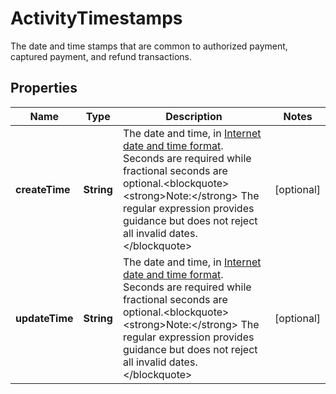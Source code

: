 

# ActivityTimestamps

The date and time stamps that are common to authorized payment, captured payment, and refund transactions.

## Properties

| Name | Type | Description | Notes |
|------------ | ------------- | ------------- | -------------|
|**createTime** | **String** | The date and time, in [Internet date and time format](https://tools.ietf.org/html/rfc3339#section-5.6). Seconds are required while fractional seconds are optional.&lt;blockquote&gt;&lt;strong&gt;Note:&lt;/strong&gt; The regular expression provides guidance but does not reject all invalid dates.&lt;/blockquote&gt; |  [optional] |
|**updateTime** | **String** | The date and time, in [Internet date and time format](https://tools.ietf.org/html/rfc3339#section-5.6). Seconds are required while fractional seconds are optional.&lt;blockquote&gt;&lt;strong&gt;Note:&lt;/strong&gt; The regular expression provides guidance but does not reject all invalid dates.&lt;/blockquote&gt; |  [optional] |



